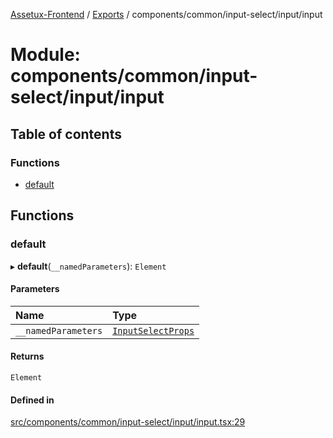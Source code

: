 [Assetux-Frontend](../README.md) / [Exports](../modules.md) / components/common/input-select/input/input

# Module: components/common/input-select/input/input

## Table of contents

### Functions

- [default](components_common_input_select_input_input.md#default)

## Functions

### default

▸ **default**(`__namedParameters`): `Element`

#### Parameters

| Name | Type |
| :------ | :------ |
| `__namedParameters` | [`InputSelectProps`](components_common_input_select_input_types_input.md#inputselectprops) |

#### Returns

`Element`

#### Defined in

[src/components/common/input-select/input/input.tsx:29](https://github.com/ASSETUX/frontend/blob/9a68660/src/components/common/input-select/input/input.tsx#L29)
